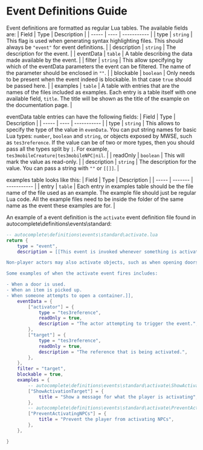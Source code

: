# Event Definitions Guide

Event definitions are formatted as regular Lua tables. The available fields are:
| Field | Type | Description |
| ----- | ---- | ----------- |
| type  | `string` |  This flag is used when generating syntax highlighting files. This should always be `"event"` for event definitions. |
| description | `string` | The description for the event. |
| eventData | `table` | A table describing the data made available by the event. |
| filter | `string` | This allow specifying by which of the eventData parameters the event can be filtered. The name of the parameter should be enclosed in `""`. |
| blockable | `boolean` | Only needs to be present when the event indeed is blockable. In that case `true` should be passed here. |
| examples | `table` | A table with entries that are the names of the files included as examples. Each entry is a table itself with one available field, `title`. The title will be shown as the title of the example on the documentation page. |


eventData table entries can have the following fields:
| Field | Type | Description |
| ----- | ---- | ----------- |
| type  | `string` | This allows to specify the type of the value in `evenData`. You can put string names for basic Lua types: `number`, `boolean` and `string`, or objects exposed by MWSE, such as `tes3reference`. If the value can be of two or more types, then you should pass all the types split by `|`. For example, `tes3mobileCreature|tes3mobileNPC|nil`. |
| readOnly | `boolean` | This will mark the value as read-only. |
| description | `string` | The description for the value. You can pass a string with `""` or `[[]]`. |


examples table looks like this:
| Field |   Type  | Description |
| ----- | ------- | ----------- |
| entry | `table` | Each entry in examples table should be the file name of the file used as an example. The example file should just be regular Lua code. All the example files need to be inside the folder of the same name as the event these examples are for. |


An example of a event definition is the `activate` event definition file found in autocomplete\definitions\events\standard:

```Lua
-- autocomplete\definitions\events\standard\activate.lua
return {
	type = "event",
	description = [[This event is invoked whenever something is activated, typically by the player. Activation is usually done with the associated activate/use key, but may also be forced by scripts.

Non-player actors may also activate objects, such as when opening doors, or via MWSE functions like [`tes3.activate()`](https://mwse.github.io/MWSE/apis/tes3/#tes3activate).

Some examples of when the activate event fires includes:

- When a door is used.
- When an item is picked up.
- When someone attempts to open a container.]],
	eventData = {
		["activator"] = {
			type = "tes3reference",
			readOnly = true,
			description = "The actor attempting to trigger the event.",
		},
		["target"] = {
			type = "tes3reference",
			readOnly = true,
			description = "The reference that is being activated.",
		},
	},
	filter = "target",
	blockable = true,
	examples = {
		-- autocomplete\definitions\events\standard\activate\ShowActivationTarget.lua
		["ShowActivationTarget"] = {
			title = "Show a message for what the player is activating",
		},
		-- autocomplete\definitions\events\standard\activate\PreventActivatingNPCs.lua
		["PreventActivatingNPCs"] = {
			title = "Prevent the player from activating NPCs",
		},
	},

}
```
